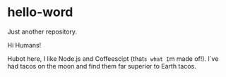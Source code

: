 # hello-word
Just another repository.

Hi Humans!

Hubot here, I like Node.js and Coffeescipt (that`s what I`m made of!).
  l`ve had tacos on the moon and find them far superior to Earth tacos.
